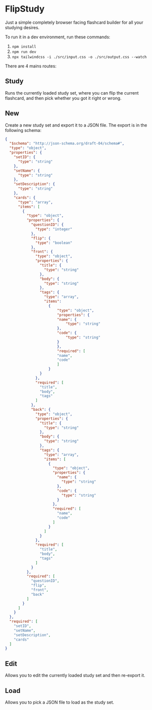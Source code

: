 # FlipStudy

Just a simple completely browser facing flashcard builder for all your studying desires.

To run it in a dev environment, run these commands:
1. `npm install`
2. `npm run dev`
3. `npx tailwindcss -i ./src/input.css -o ./src/output.css --watch`

There are 4 mains routes: 
## Study
Runs the currently loaded study set, where you can flip the current flashcard, and then pick whether you got it right or wrong.

## New
Create a new study set and export it to a JSON file.
The export is in the following schema: 
```json
{
  "$schema": "http://json-schema.org/draft-04/schema#",
  "type": "object",
  "properties": {
    "setID": {
      "type": "string"
    },
    "setName": {
      "type": "string"
    },
    "setDescription": {
      "type": "string"
    },
    "cards": {
      "type": "array",
      "items": [
        {
          "type": "object",
          "properties": {
            "questionID": {
              "type": "integer"
            },
            "flip": {
              "type": "boolean"
            },
            "front": {
              "type": "object",
              "properties": {
                "title": {
                  "type": "string"
                },
                "body": {
                  "type": "string"
                },
                "tags": {
                  "type": "array",
                  "items": 
                    {
                        "type": "object",
                        "properties": {
                        "name": {
                            "type": "string"
                        },
                        "code": {
                            "type": "string"
                        }
                        },
                        "required": [
                        "name",
                        "code"
                        ]
                    }
                }
              },
              "required": [
                "title",
                "body",
                "tags"
              ]
            },
            "back": {
              "type": "object",
              "properties": {
                "title": {
                  "type": "string"
                },
                "body": {
                  "type": "string"
                },
                "tags": {
                  "type": "array",
                  "items": [
                    {
                      "type": "object",
                      "properties": {
                        "name": {
                          "type": "string"
                        },
                        "code": {
                          "type": "string"
                        }
                      },
                      "required": [
                        "name",
                        "code"
                      ]
                    }
                  ]
                }
              },
              "required": [
                "title",
                "body",
                "tags"
              ]
            }
          },
          "required": [
            "questionID",
            "flip",
            "front",
            "back"
          ]
        }
      ]
    }
  },
  "required": [
    "setID",
    "setName",
    "setDescription",
    "cards"
  ]
}
```

## Edit
Allows you to edit the currently loaded study set and then re-export it.

## Load
Allows you to pick a JSON file to load as the study set.